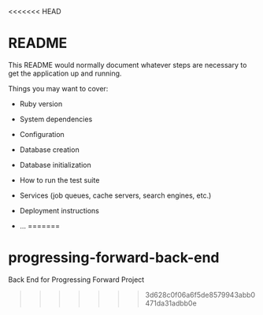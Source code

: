<<<<<<< HEAD
# README

This README would normally document whatever steps are necessary to get the
application up and running.

Things you may want to cover:

* Ruby version

* System dependencies

* Configuration

* Database creation

* Database initialization

* How to run the test suite

* Services (job queues, cache servers, search engines, etc.)

* Deployment instructions

* ...
=======
# progressing-forward-back-end
Back End for Progressing Forward Project
>>>>>>> 3d628c0f06a6f5de8579943abb0471da31adbb0e
